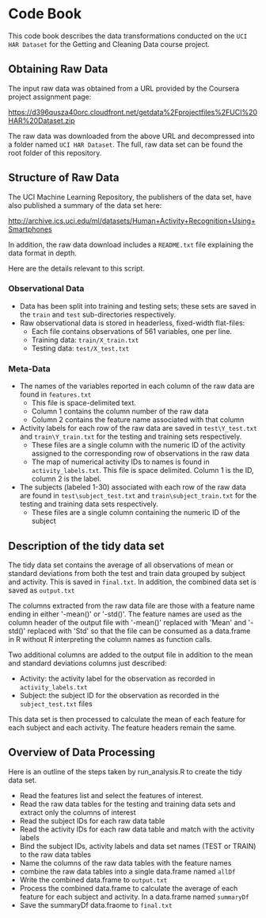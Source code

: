 # Code Book

This code book describes the data transformations conducted on the `UCI HAR Dataset`
for the Getting and Cleaning Data course project.

## Obtaining Raw Data

The input raw data was obtained from a URL provided by the Coursera project 
assignment page:

https://d396qusza40orc.cloudfront.net/getdata%2Fprojectfiles%2FUCI%20HAR%20Dataset.zip

The raw data was downloaded from the above URL and decompressed into a folder
named `UCI HAR Dataset`. The full, raw data set can be found the root folder of
this repository.

## Structure of Raw Data

The UCI Machine Learning Repository, the publishers of the data set, have also
published a summary of the data set here:

http://archive.ics.uci.edu/ml/datasets/Human+Activity+Recognition+Using+Smartphones

In addition, the raw data download includes a `README.txt` file explaining the
data format in depth.

Here are the details relevant to this script.

### Observational Data

* Data has been split into training and testing sets; these sets are saved
in the `train` and `test` sub-directories respectively.
* Raw observational data is stored in headerless, fixed-width flat-files:
  * Each file contains observations of 561 variables, one per line.
  * Training data: `train/X_train.txt`
  * Testing data: `test/X_test.txt`
  
### Meta-Data

* The names of the variables reported in each column of the raw data are 
found in `features.txt`
  * This file is space-delimited text.
  * Column 1 contains the column number of the raw data
  * Column 2 contains the feature name associated with that column
* Activity labels for each row of the raw data are saved in `test\Y_test.txt`
and `train\Y_train.txt` for the testing and training sets respectively.
  * These files are a single column with the numeric ID of the activity assigned
to the corresponding row of observations in the raw data
  * The map of numerical activity IDs to names is found in `activity_labels.txt`.
This file is space delimited. Column 1 is the ID, column 2 is the label.
* The subjects (labeled 1-30) associated with each row of the raw data are found in 
`test\subject_test.txt` and `train\subject_train.txt` for the testing and training
data sets respectively.
  * These files are a single column containing the numeric ID of the subject

## Description of the tidy data set

The tidy data set contains the average of all observations of mean or standard
deviations from both the test and train data grouped by subject and activity.
This is saved in `final.txt`. In addition, the combined data set is saved as 
`output.txt`

The columns extracted from the raw data file are those with a feature name ending in
either '-mean()' or '-std()'. The feature names are used as the column header of the
output file with '-mean()' replaced with 'Mean' and '-std()' replaced with 'Std' so
that the file can be consumed as a data.frame in R without R interpreting the column
names as function calls.

Two additional columns are added to the output file in addition to the mean and 
standard deviations columns just described:

* Activity: the activity label for the observation as recorded in `activity_labels.txt`
* Subject: the subject ID for the observation as recorded in the `subject_test.txt` files

This data set is then processed to calculate the mean of each feature for each subject
and each activity. The feature headers remain the same.

## Overview of Data Processing

Here is an outline of the steps taken by run_analysis.R to create the tidy data set.

* Read the features list and select the features of interest.
* Read the raw data tables for the testing and training data sets and extract
only the columns of interest
* Read the subject IDs for each raw data table
* Read the activity IDs for each raw data table and match with the activity
labels
* Bind the subject IDs, activity labels and data set names (TEST or TRAIN) to
the raw data tables
* Name the columns of the raw data tables with the feature names
* combine the raw data tables into a single data.frame named `allDf`
* Write the combined data.frame to `output.txt`
* Process the combined data.frame to calculate the average of each feature
for each subject and activity. In a data.frame named `summaryDf`
* Save the summaryDf data.fraome to `final.txt`
